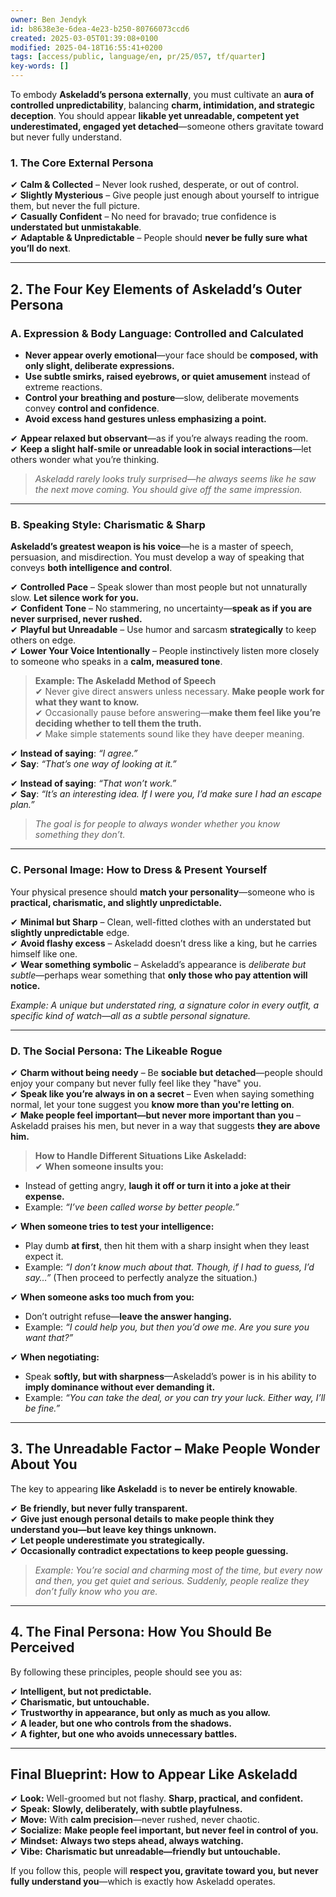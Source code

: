 ```yaml
---
owner: Ben Jendyk
id: b8638e3e-6dea-4e23-b250-80766073ccd6
created: 2025-03-05T01:39:08+0100
modified: 2025-04-18T16:55:41+0200
tags: [access/public, language/en, pr/25/057, tf/quarter]
key-words: []
---
```


To embody **Askeladd’s persona externally**, you must cultivate an **aura of controlled unpredictability**, balancing **charm, intimidation, and strategic deception**. You should appear **likable yet unreadable, competent yet underestimated, engaged yet detached**—someone others gravitate toward but never fully understand.  

### **1. The Core External Persona**
✔ **Calm & Collected** – Never look rushed, desperate, or out of control.  
✔ **Slightly Mysterious** – Give people just enough about yourself to intrigue them, but never the full picture.  
✔ **Casually Confident** – No need for bravado; true confidence is **understated but unmistakable**.  
✔ **Adaptable & Unpredictable** – People should **never be fully sure what you’ll do next**.  

---

## **2. The Four Key Elements of Askeladd’s Outer Persona**
### **A. Expression & Body Language: Controlled and Calculated**
- **Never appear overly emotional**—your face should be **composed, with only slight, deliberate expressions.**  
- **Use subtle smirks, raised eyebrows, or quiet amusement** instead of extreme reactions.  
- **Control your breathing and posture**—slow, deliberate movements convey **control and confidence**.  
- **Avoid excess hand gestures unless emphasizing a point.**  

✔ **Appear relaxed but observant**—as if you’re always reading the room.  
✔ **Keep a slight half-smile or unreadable look in social interactions**—let others wonder what you’re thinking.  

> *Askeladd rarely looks truly surprised—he always seems like he saw the next move coming. You should give off the same impression.*  

---

### **B. Speaking Style: Charismatic & Sharp**
**Askeladd’s greatest weapon is his voice**—he is a master of speech, persuasion, and misdirection. You must develop a way of speaking that conveys **both intelligence and control**.  

✔ **Controlled Pace** – Speak slower than most people but not unnaturally slow. **Let silence work for you.**  
✔ **Confident Tone** – No stammering, no uncertainty—**speak as if you are never surprised, never rushed.**  
✔ **Playful but Unreadable** – Use humor and sarcasm **strategically** to keep others on edge.  
✔ **Lower Your Voice Intentionally** – People instinctively listen more closely to someone who speaks in a **calm, measured tone**.  

> **Example: The Askeladd Method of Speech**  
✔ Never give direct answers unless necessary. **Make people work for what they want to know.**  
✔ Occasionally pause before answering—**make them feel like you’re deciding whether to tell them the truth.**  
✔ Make simple statements sound like they have deeper meaning.  

✔ **Instead of saying**: *“I agree.”*  
✔ **Say**: *“That’s one way of looking at it.”*  

✔ **Instead of saying**: *“That won’t work.”*  
✔ **Say**: *“It’s an interesting idea. If I were you, I’d make sure I had an escape plan.”*  

> *The goal is for people to always wonder whether you know something they don’t.*

---

### **C. Personal Image: How to Dress & Present Yourself**
Your physical presence should **match your personality**—someone who is **practical, charismatic, and slightly unpredictable.**  

✔ **Minimal but Sharp** – Clean, well-fitted clothes with an understated but **slightly unpredictable** edge.  
✔ **Avoid flashy excess** – Askeladd doesn’t dress like a king, but he carries himself like one.  
✔ **Wear something symbolic** – Askeladd’s appearance is *deliberate but subtle*—perhaps wear something that **only those who pay attention will notice.**  

*Example: A unique but understated ring, a signature color in every outfit, a specific kind of watch—all as a subtle personal signature.*  

---

### **D. The Social Persona: The Likeable Rogue**
✔ **Charm without being needy** – Be **sociable but detached**—people should enjoy your company but never fully feel like they "have" you.  
✔ **Speak like you’re always in on a secret** – Even when saying something normal, let your tone suggest you **know more than you're letting on**.  
✔ **Make people feel important—but never more important than you** – Askeladd praises his men, but never in a way that suggests **they are above him.**  

> **How to Handle Different Situations Like Askeladd:**  
✔ **When someone insults you:**  
- Instead of getting angry, **laugh it off or turn it into a joke at their expense.**  
- Example: *“I’ve been called worse by better people.”*  

✔ **When someone tries to test your intelligence:**  
- Play dumb **at first**, then hit them with a sharp insight when they least expect it.  
- Example: *“I don’t know much about that. Though, if I had to guess, I’d say…”* (Then proceed to perfectly analyze the situation.)  

✔ **When someone asks too much from you:**  
- Don’t outright refuse—**leave the answer hanging.**  
- Example: *“I could help you, but then you’d owe me. Are you sure you want that?”*  

✔ **When negotiating:**  
- Speak **softly, but with sharpness**—Askeladd’s power is in his ability to **imply dominance without ever demanding it.**  
- Example: *“You can take the deal, or you can try your luck. Either way, I’ll be fine.”*  

---

## **3. The Unreadable Factor – Make People Wonder About You**
The key to appearing **like Askeladd** is **to never be entirely knowable**.  

✔ **Be friendly, but never fully transparent.**  
✔ **Give just enough personal details to make people think they understand you—but leave key things unknown.**  
✔ **Let people underestimate you strategically.**  
✔ **Occasionally contradict expectations to keep people guessing.**  

> *Example: You’re social and charming most of the time, but every now and then, you get quiet and serious. Suddenly, people realize they don’t fully know who you are.*  

---

## **4. The Final Persona: How You Should Be Perceived**
By following these principles, people should see you as:  

✔ **Intelligent, but not predictable.**  
✔ **Charismatic, but untouchable.**  
✔ **Trustworthy in appearance, but only as much as you allow.**  
✔ **A leader, but one who controls from the shadows.**  
✔ **A fighter, but one who avoids unnecessary battles.**  

---

## **Final Blueprint: How to Appear Like Askeladd**
✔ **Look:** Well-groomed but not flashy. **Sharp, practical, and confident.**  
✔ **Speak:** **Slowly, deliberately, with subtle playfulness.**  
✔ **Move:** With **calm precision**—never rushed, never chaotic.  
✔ **Socialize:** **Make people feel important, but never feel in control of you.**  
✔ **Mindset:** **Always two steps ahead, always watching.**  
✔ **Vibe:** **Charismatic but unreadable—friendly but untouchable.**  

If you follow this, people will **respect you, gravitate toward you, but never fully understand you**—which is exactly how Askeladd operates.